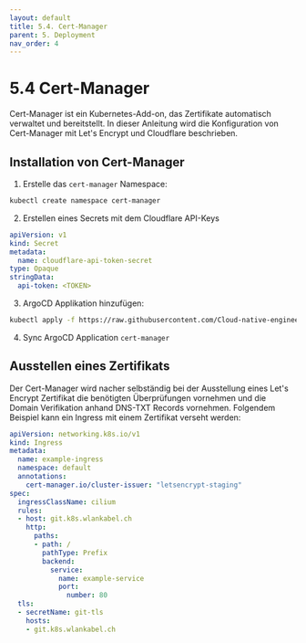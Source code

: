 ```yaml
---
layout: default
title: 5.4. Cert-Manager
parent: 5. Deployment
nav_order: 4
---
```


# 5.4 Cert-Manager

Cert-Manager ist ein Kubernetes-Add-on, das Zertifikate automatisch verwaltet und bereitstellt. In dieser Anleitung wird die Konfiguration von Cert-Manager mit Let's Encrypt und Cloudflare beschrieben.

## Installation von Cert-Manager

1. Erstelle das `cert-manager` Namespace:

```bash
kubectl create namespace cert-manager
```

2. Erstellen eines Secrets mit dem Cloudflare API-Keys

```yaml
apiVersion: v1
kind: Secret
metadata:
  name: cloudflare-api-token-secret
type: Opaque
stringData:
  api-token: <TOKEN>
````

3. ArgoCD Applikation hinzufügen:

```bash
kubectl apply -f https://raw.githubusercontent.com/Cloud-native-engineering/sem04_k8s/refs/heads/main/cert-manager/cert-manager.yaml
```

4. Sync ArgoCD Application `cert-manager`

## Ausstellen eines Zertifikats

Der Cert-Manager wird nacher selbständig bei der Ausstellung eines Let's Encrypt Zertifikat die benötigten Überprüfungen vornehmen und die Domain Verifikation anhand DNS-TXT Records vornehmen. Folgendem Beispiel kann ein Ingress mit einem Zertifikat verseht werden:

```yaml
apiVersion: networking.k8s.io/v1
kind: Ingress
metadata:
  name: example-ingress
  namespace: default
  annotations:
    cert-manager.io/cluster-issuer: "letsencrypt-staging"
spec:
  ingressClassName: cilium
  rules:
  - host: git.k8s.wlankabel.ch
    http:
      paths:
      - path: /
        pathType: Prefix
        backend:
          service:
            name: example-service
            port:
              number: 80
  tls:
  - secretName: git-tls
    hosts:
    - git.k8s.wlankabel.ch
```
